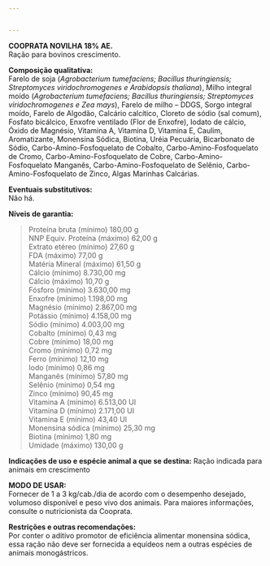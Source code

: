 ```yaml
---


---
```


<p><strong>COOPRATA NOVILHA 18% AE.</strong><br>
Ração para bovinos crescimento.</p>
<p><strong>Composição qualitativa:</strong><br>
Farelo de soja (<em>Agrobacterium tumefaciens; Bacillus thuringiensis; Streptomyces viridochromogenes e Arabidopsis thaliana</em>), Milho integral moído (<em>Agrobacterium tumefaciens; Bacillus thuringiensis; Streptomyces viridochromogenes e Zea mays</em>), Farelo de milho – DDGS, Sorgo integral moído, Farelo de Algodão, Calcário calcítico, Cloreto de sódio (sal comum), Fosfato bicálcico, Enxofre ventilado (Flor de Enxofre), Iodato de cálcio, Óxido de Magnésio, Vitamina A, Vitamina D, Vitamina E, Caulim, Aromatizante, Monensina Sódica, Biotina, Uréia Pecuária, Bicarbonato de Sódio, Carbo-Amino-Fosfoquelato de Cobalto, Carbo-Amino-Fosfoquelato de Cromo, Carbo-Amino-Fosfoquelato de Cobre, Carbo-Amino-Fosfoquelato Manganês, Carbo-Amino-Fosfoquelato de Selênio, Carbo-Amino-Fosfoquelato de Zinco, Algas Marinhas Calcárias.</p>
<p><strong>Eventuais substitutivos:</strong><br>
Não há.</p>
<p><strong>Níveis de garantia:</strong></p>
<blockquote>
<p>Proteína bruta (mínimo) 180,00 g<br>
NNP Equiv. Proteína (máximo) 62,00 g<br>
Extrato etéreo (mínimo) 27,60 g<br>
FDA (máximo) 77,00 g<br>
Matéria Mineral (máximo) 61,50 g<br>
Cálcio (mínimo) 8.730,00 mg<br>
Cálcio (máximo) 10,70 g<br>
Fósforo (mínimo) 3.630,00 mg<br>
Enxofre (mínimo) 1.198,00 mg<br>
Magnésio (mínimo) 2.867,00 mg<br>
Potássio (mínimo) 4.158,00 mg<br>
Sódio (mínimo) 4.003,00 mg<br>
Cobalto (mínimo) 0,43 mg<br>
Cobre (mínimo) 18,00 mg<br>
Cromo (mínimo) 0,72 mg<br>
Ferro (mínimo) 12,10 mg<br>
Iodo (mínimo) 0,86 mg<br>
Manganês (mínimo) 57,80 mg<br>
Selênio (mínimo) 0,54 mg<br>
Zinco (mínimo) 90,45 mg<br>
Vitamina A (mínimo) 6.513,00 UI<br>
Vitamina D (mínimo) 2.171,00 UI<br>
Vitamina E (mínimo) 43,40 UI<br>
Monensina sódica (mínimo) 25,30 mg<br>
Biotina (mínimo) 1,80 mg<br>
Umidade (máximo) 130,00 g</p>
</blockquote>
<p><strong>Indicações de uso e espécie animal a que se destina:</strong>                                                                                   Ração indicada para animais em crescimento</p>
<p><strong>MODO DE USAR:</strong><br>
Fornecer de 1 a 3 kg/cab./dia de acordo com o desempenho desejado, volumoso disponível e peso vivo dos animais. Para maiores informações, consulte o nutricionista da Cooprata.</p>
<p><strong>Restrições e outras recomendações:</strong><br>
Por conter o aditivo promotor de eficiência alimentar monensina sódica, essa ração não deve ser fornecida a equídeos nem a outras espécies de animais monogástricos.</p>

